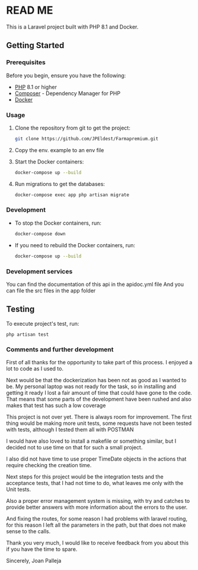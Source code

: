 # READ ME

This is a Laravel project built with PHP 8.1 and Docker.

## Getting Started

### Prerequisites

Before you begin, ensure you have the following:

- [PHP](https://www.php.net/) 8.1 or higher
- [Composer](https://getcomposer.org/) - Dependency Manager for PHP
- [Docker](https://www.docker.com/)

### Usage

1. Clone the repository from git to get the project:

    ```bash
    git clone https://github.com/JPEldest/Farmapremium.git
    ```
2. Copy the env. example to an env file

3. Start the Docker containers:

    ```bash
    docker-compose up --build
    ```

4. Run migrations to get the databases:

    ```bash
    docker-compose exec app php artisan migrate
    ```

### Development

- To stop the Docker containers, run:

    ```bash
    docker-compose down
    ```

- If you need to rebuild the Docker containers, run:

    ```bash
    docker-compose up --build
    ```

### Development services

You can find the documentation of this api in the apidoc.yml file
And you can file the src files in the app folder

## Testing

To execute project's test, run:

```
php artisan test
```
### Comments and further development
First of all thanks for the opportunity to take part of this process. I enjoyed a lot to code as I used to.

Next would be that the dockerization has been not as good as I wanted to be. My personal laptop was not ready for the task, so in installing and getting it ready I lost a fair amount of time that could have gone to the code. That means that some parts of the development have been rushed and also makes that test has such a low coverage

This project is not over yet. There is always room for improvement. 
The first thing would be making more unit tests, some requests have not been tested with tests, although I tested them all with POSTMAN

I would have also loved to install a makefile or something similar, but I decided not to use time on that for such a small project.

I also did not have time to use proper TimeDate objects in the actions that require checking the creation time.

Next steps for this project would be the integration tests and the acceptance tests, that I had not time to do, what leaves me only with the Unit tests.

Also a proper error management system is missing, with try and catches to provide better answers with more information about the errors to the user.

And fixing the routes, for some reason I had problems with laravel routing, for this reason I left all the parameters in the path, but that does not make sense to the calls.


Thank you very much, I would like to receive feedback from you about this if you have the time to spare.

Sincerely,
Joan Palleja


